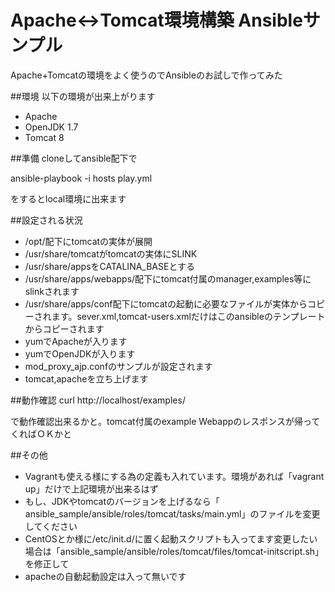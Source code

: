 # Apache<->Tomcat環境構築 Ansibleサンプル
Apache+Tomcatの環境をよく使うのでAnsibleのお試しで作ってみた

##環境
以下の環境が出来上がります
* Apache
* OpenJDK 1.7
* Tomcat 8

##準備
cloneしてansible配下で

ansible-playbook -i hosts play.yml

をするとlocal環境に出来ます

##設定される状況
* /opt/配下にtomcatの実体が展開
* /usr/share/tomcatがtomcatの実体にSLINK
* /usr/share/appsをCATALINA_BASEとする
* /usr/share/apps/webapps/配下にtomcat付属のmanager,examples等にslinkされます
* /usr/share/apps/conf配下にtomcatの起動に必要なファイルが実体からコピーされます。sever.xml,tomcat-users.xmlだけはこのansibleのテンプレートからコピーされます
* yumでApacheが入ります
* yumでOpenJDKが入ります
* mod_proxy_ajp.confのサンプルが設定されます
* tomcat,apacheを立ち上げます

##動作確認
curl http://localhost/examples/

で動作確認出来るかと。tomcat付属のexample Webappのレスポンスが帰ってくればＯＫかと

##その他
* Vagrantも使える様にする為の定義も入れています。環境があれば「vagrant up」だけで上記環境が出来るはず
* もし、JDKやtomcatのバージョンを上げるなら「 ansible_sample/ansible/roles/tomcat/tasks/main.yml」のファイルを変更してください
* CentOSとか様に/etc/init.d/に置く起動スクリプトも入ってます変更したい場合は「ansible_sample/ansible/roles/tomcat/files/tomcat-initscript.sh」を修正して
* apacheの自動起動設定は入って無いです

